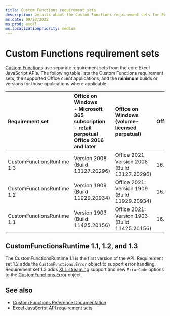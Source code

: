 ```yaml
---
title: Custom Functions requirement sets
description: Details about the Custom Functions requirement sets for Excel JavaScript API.
ms.date: 09/28/2022
ms.prod: excel
ms.localizationpriority: medium
---
```


# Custom Functions requirement sets

[Custom Functions](/office/dev/add-ins/excel/custom-functions-overview) use separate requirement sets from the core Excel JavaScript APIs. The following table lists the Custom Functions requirement sets, the supported Office client applications, and the **minimum** builds or versions for those applications where applicable.

| Requirement set | Office on Windows<br>- Microsoft 365 subscription<br>- retail perpetual Office 2016 and later | Office on Windows<br>(volume-licensed perpetual) | Office on Mac | Office on iPad | Office on the web |
|:-----|:-----|:-----|:-----|:-----|:-----|
| CustomFunctionsRuntime 1.3 | Version 2008 (Build 13127.20296) | Office 2021: Version 2008 (Build 13127.20296) | 16.40.20081000 | Not supported | Supported |
| CustomFunctionsRuntime 1.2 | Version 1909 (Build 11929.20934) | Office 2021: Version 1909 (Build 11929.20934) | 16.34.20020900 | Not supported | Supported |
| CustomFunctionsRuntime 1.1 | Version 1903 (Build 11425.20156) | Office 2021: Version 1903 (Build 11425.20156) | 16.34 | Not supported | Supported |

## CustomFunctionsRuntime 1.1, 1.2, and 1.3

The CustomFunctionsRuntime 1.1 is the first version of the API. Requirement set 1.2 adds the `CustomFunctions.Error` object to support error handling. Requirement set 1.3 adds [XLL streaming](/office/dev/add-ins/excel/make-custom-functions-compatible-with-xll-udf#custom-function-behavior-for-xll-compatible-functions) support and new `ErrorCode` options to the [CustomFunctions.Error](/javascript/api/custom-functions-runtime/customfunctions.error) object.

## See also

- [Custom Functions Reference Documentation](/javascript/api/custom-functions-runtime)
- [Excel JavaScript API requirement sets](excel-api-requirement-sets.md)
